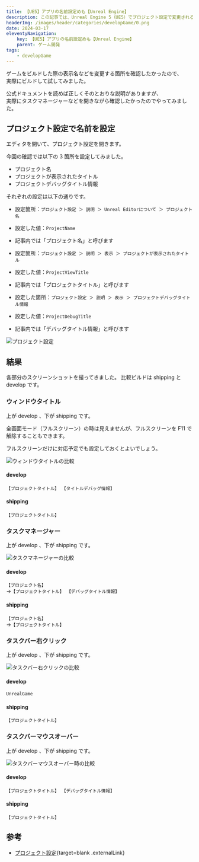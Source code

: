 ```yaml
---
title: 【UE5】アプリの名前設定めも【Unreal Engine】
description: この記事では、Unreal Engine 5（UE5）でプロジェクト設定で変更される名前を確認しました。開発用とリリース用のビルドで表示内容に違いがあったので、スクリーンショットともに紹介しています！
headerImg: /images/header/categories/developGame/0.png
date: 2024-03-17
eleventyNavigation:
    key: 【UE5】アプリの名前設定めも【Unreal Engine】
    parent: ゲーム開発
tags:
    - developGame
---
```


ゲームをビルドした際の表示名などを変更する箇所を確認したかったので、  
実際にビルドして試してみました。

公式ドキュメントを読めば正しくそのとおりな説明がありますが、  
実際にタスクマネージャーなどを開きながら確認したかったのでやってみました。

## プロジェクト設定で名前を設定

エディタを開いて、プロジェクト設定を開きます。

今回の確認では以下の 3 箇所を設定してみました。

-   プロジェクト名
-   プロジェクトが表示されたタイトル
-   プロジェクトデバッグタイトル情報

それぞれの設定は以下の通りです。

-   設定箇所：`プロジェクト設定 ＞ 説明 ＞ Unreal Editorについて ＞ プロジェクト名`
-   設定した値：`ProjectName`
-   記事内では「プロジェクト名」と呼びます

-   設定箇所：`プロジェクト設定 ＞ 説明 ＞ 表示 ＞ プロジェクトが表示されたタイトル`
-   設定した値：`ProjectViewTitle`
-   記事内では「プロジェクトタイトル」と呼びます

-   設定した箇所：`プロジェクト設定 ＞ 説明 ＞ 表示 ＞ プロジェクトデバッグタイトル情報`
-   設定した値：`ProjectDebugTitle`
-   記事内では「デバッグタイトル情報」と呼びます

![プロジェクト設定](/images/articleImages/categories/developGame/0/projectSetting.png)

## 結果

各部分のスクリーンショットを撮ってきました。
比較ビルドは shipping と develop です。

### ウィンドウタイトル

上が develop 、下が shipping です。

全画面モード（フルスクリーン）の時は見えませんが、フルスクリーンを F11 で解除することもできます。

フルスクリーンだけに対応予定でも設定しておくとよいでしょう。

![ウィンドウタイトルの比較](/images/articleImages/categories/developGame/0/windowTitle.png)

#### develop

`【プロジェクトタイトル】 【タイトルデバッグ情報】`

#### shipping

`【プロジェクトタイトル】`

### タスクマネージャー

上が develop 、下が shipping です。

![タスクマネージャーの比較](/images/articleImages/categories/developGame/0/taskManager.png)

#### develop

`【プロジェクト名】`  
→`【プロジェクトタイトル】 【デバッグタイトル情報】`

#### shipping

`【プロジェクト名】`  
→`【プロジェクトタイトル】`

### タスクバー右クリック

上が develop 、下が shipping です。

![タスクバー右クリックの比較](/images/articleImages/categories/developGame/0/taskBar_RClick.png)

#### develop

`UnrealGame`

#### shipping

`【プロジェクトタイトル】`

### タスクバーマウスオーバー

上が develop 、下が shipping です。

![タスクバーマウスオーバー時の比較](/images/articleImages/categories/developGame/0/taskBar_hover.png)

#### develop

`【プロジェクトタイトル】 【デバッグタイトル情報】`

#### shipping

`【プロジェクトタイトル】`

## 参考

-   [プロジェクト設定](https://docs.unrealengine.com/5.3/en-US/project-section-of-the-unreal-engine-project-settings/){target=blank .externalLink}
